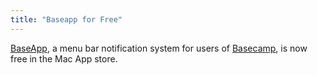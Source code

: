 ```yaml
---
title: "Baseapp for Free"
---
```

<p><a href="http://click.linksynergy.com/fs-bin/stat?id=6PFrOqNV4B8&offerid=146261&type=3&subid=0&tmpid=1826&RD_PARM1=http%253A%252F%252Fitunes.apple.com%252Fca%252Fapp%252Fbaseapp%252Fid437385415%253Fmt%253D12%2526uo%253D4%2526partnerId%253D30" target="itunes_store">BaseApp</a>, a menu bar notification system for users of <a href="http://basecamphq.com/">Basecamp</a>, is now free in the Mac App store.</p>
